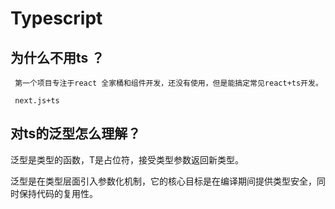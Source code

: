 # Typescript

## 为什么不用ts ？
     第一个项目专注于react 全家桶和组件开发，还没有使用，但是能搞定常见react+ts开发。

     next.js+ts 

## 对ts的泛型怎么理解？

泛型是类型的函数，T是占位符，接受类型参数返回新类型。

泛型是在类型层面引入参数化机制，它的核心目标是在编译期间提供类型安全，同时保持代码的复用性。